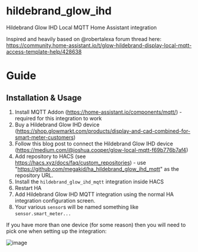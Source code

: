 # hildebrand_glow_ihd
Hildebrand Glow IHD Local MQTT Home Assistant integration

Inspired and heavily based on @robertalexa forum thread here: https://community.home-assistant.io/t/glow-hildebrand-display-local-mqtt-access-template-help/428638

# Guide

## Installation & Usage

1. Install MQTT Addon (https://home-assistant.io/components/mqtt/) - required for this integration to work
2. Buy a Hildebrand Glow IHD device (https://shop.glowmarkt.com/products/display-and-cad-combined-for-smart-meter-customers)
3. Follow this blog post to connect the Hildebrand Glow IHD device (https://medium.com/@joshua.cooper/glow-local-mqtt-f69b776b7af4)
4. Add repository to HACS (see https://hacs.xyz/docs/faq/custom_repositories) - use "https://github.com/megakid/ha_hildebrand_glow_ihd_mqtt" as the repository URL.
5. Install the `hildebrand_glow_ihd_mqtt` integration inside HACS
6. Restart HA
7. Add Hildebrand Glow IHD MQTT integration using the normal HA integration configuration screen.
8. Your various `sensor`s will be named something like `sensor.smart_meter...`


If you have more than one device (for some reason) then you will need to pick one when setting up the integration:

![image](https://user-images.githubusercontent.com/1478003/173249987-4724af89-ceaa-4422-a426-4b8a2b16d98e.png)
